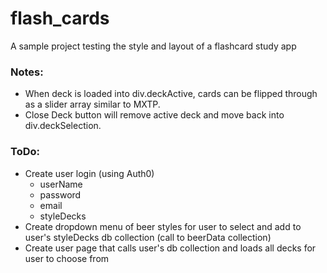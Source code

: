 # flash_cards

A sample project testing the style and layout of a flashcard study app

### Notes: 
- When deck is loaded into div.deckActive, cards can be flipped through as a slider array similar to MXTP. 
- Close Deck button will remove active deck and move back into  div.deckSelection. 

### ToDo: 
- Create user login (using Auth0)
  - userName
  - password
  - email
  - styleDecks
- Create dropdown menu of beer styles for user to select and add to user's styleDecks db collection (call to beerData collection)
- Create user page that calls user's db collection and loads all decks for user to choose from
